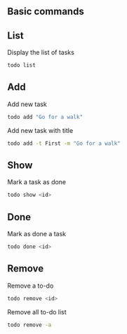 ## Basic commands

## List

Display the list of tasks

```bash
todo list
```

## Add

Add new task

```bash
todo add "Go for a walk"
```

Add new task with title

```bash
todo add -t First -m "Go for a walk"
```

## Show

Mark a task as done

```bash
todo show <id>
```

## Done

Mark as done a task

```bash
todo done <id>
```

## Remove

Remove a to-do

```bash
todo remove <id>
```

Remove all to-do list

```bash
todo remove -a
```

